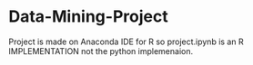 # Data-Mining-Project
Project is made on Anaconda IDE for R so project.ipynb is an R IMPLEMENTATION not the python implemenaion.

